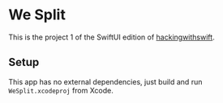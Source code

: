 # We Split
This is the project 1 of the SwiftUI edition of [hackingwithswift](https://www.hackingwithswift.com).

## Setup
This app has no external dependencies, just build and run `WeSplit.xcodeproj` from Xcode.
